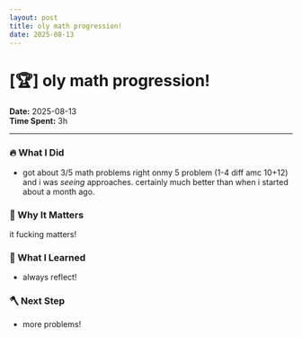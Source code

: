```yaml
---
layout: post
title: oly math progression!
date: 2025-08-13
---
```

# [🏆] oly math progression!

**Date:** 2025-08-13  
**Time Spent:**  3h 

---

### 🔥 What I Did
- got about 3/5 math problems right onmy 5 problem (1-4 diff amc 10+12) and i was _seeing_ approaches. certainly much better than when i started about a month ago.

### 🎯 Why It Matters
it fucking matters!

### 🧠 What I Learned
- always reflect!

### 🪓 Next Step
- more problems!
